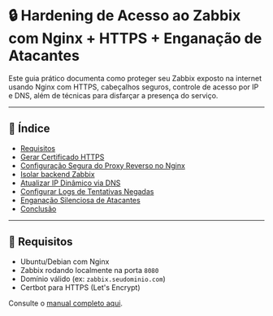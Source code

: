 # 🔒 Hardening de Acesso ao Zabbix com Nginx + HTTPS + Enganação de Atacantes

Este guia prático documenta como proteger seu Zabbix exposto na internet usando Nginx com HTTPS, cabeçalhos seguros, controle de acesso por IP e DNS, além de técnicas para disfarçar a presença do serviço.

---

## 📌 Índice

* [Requisitos](#requisitos)
* [Gerar Certificado HTTPS](#gerar-certificado-https)
* [Configuração Segura do Proxy Reverso no Nginx](#configuração-segura-do-proxy-reverso-no-nginx)
* [Isolar backend Zabbix](#isolar-backend-zabbix)
* [Atualizar IP Dinâmico via DNS](#atualizar-ip-dinâmico-via-dns)
* [Configurar Logs de Tentativas Negadas](#configurar-logs-de-tentativas-negadas)
* [Enganação Silenciosa de Atacantes](#enganação-silenciosa-de-atacantes)
* [Conclusão](#conclusão)

---

## 📌 Requisitos

* Ubuntu/Debian com Nginx
* Zabbix rodando localmente na porta `8080`
* Domínio válido (ex: `zabbix.seudominio.com`)
* Certbot para HTTPS (Let's Encrypt)

Consulte o [manual completo aqui](https://github.com/danielselbachoficial/infra-hardening-guides/blob/main/zabbix-nginx/zabbix-nginx-hardening.md).

